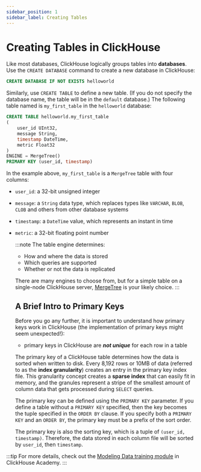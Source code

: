 ```yaml
---
sidebar_position: 1
sidebar_label: Creating Tables
---
```


# Creating Tables in ClickHouse

 Like most databases, ClickHouse logically groups tables into **databases**. Use the `CREATE DATABASE` command to create a new database in ClickHouse:

  ```sql
  CREATE DATABASE IF NOT EXISTS helloworld
  ```

Similarly, use `CREATE TABLE` to define a new table. (If you do not specify the database name, the table will be in the
`default` database.) The following table named is `my_first_table` in the `helloworld` database:

  ```sql
  CREATE TABLE helloworld.my_first_table
  (
      user_id UInt32,
      message String,
      timestamp DateTime,
      metric Float32
  )
  ENGINE = MergeTree()
  PRIMARY KEY (user_id, timestamp)
  ```

In the example above, `my_first_table` is a `MergeTree` table with four columns:

- `user_id`:  a 32-bit unsigned integer
- `message`: a `String` data type, which replaces types like `VARCHAR`, `BLOB`, `CLOB` and others from other database systems
- `timestamp`: a `DateTime` value, which represents an instant in time
- `metric`: a 32-bit floating point number

  :::note
  The table engine determines:
   - How and where the data is stored
   - Which queries are supported
   - Whether or not the data is replicated

  There are many engines to choose from, but for a simple table on a single-node ClickHouse server, [MergeTree](/engines/table-engines/mergetree-family/mergetree.md) is your likely choice.
  :::

  ## A Brief Intro to Primary Keys

  Before you go any further, it is important to understand how primary keys work in ClickHouse (the implementation
  of primary keys might seem unexpected!):

    - primary keys in ClickHouse are **_not unique_** for each row in a table

  The primary key of a ClickHouse table determines how the data is sorted when written to disk. Every 8,192 rows or 10MB of
  data (referred to as the **index granularity**) creates an entry in the primary key index file. This granularity concept
  creates a **sparse index** that can easily fit in memory, and the granules represent a stripe of the smallest amount of
  column data that gets processed during `SELECT` queries.

  The primary key can be defined using the `PRIMARY KEY` parameter. If you define a table without a `PRIMARY KEY` specified,
  then the key becomes the tuple specified in the `ORDER BY` clause. If you specify both a `PRIMARY KEY` and an `ORDER BY`, the primary key must be a prefix of the sort order.

  The primary key is also the sorting key, which is a tuple of `(user_id, timestamp)`.  Therefore, the data stored in each
  column file will be sorted by `user_id`, then `timestamp`.

:::tip
For more details, check out the [Modeling Data training module](https://learn.clickhouse.com/visitor_catalog_class/show/1328860/?utm_source=clickhouse&utm_medium=docs) in ClickHouse Academy.
:::
